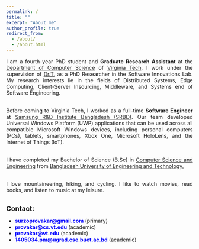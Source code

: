 ```yaml
---
permalink: /
title: ""
excerpt: "About me"
author_profile: true
redirect_from: 
  - /about/
  - /about.html
---
```

<div style="text-align: justify">
I am a fourth-year PhD student and <b>Graduate Research Assistant</b> at the <a href = "https://cs.vt.edu/" target="_blank"> Department of Computer Science</a> of <a href = "https://vt.edu/" target="_blank"> Virginia Tech</a>. I work under the supervision of <a href = "https://people.cs.vt.edu/~tilevich/" target = "_blank">Dr.T.</a> as a PhD Researcher in the Software Innovations Lab. My research interests lie in the fields of Distributed Systems, Edge Computing, Client-Server Insourcing, Middleware, and Systems end of Software Engineering. <br><br> 

Before coming to Virginia Tech, I worked as a full-time <b>Software Engineer</b> at <a href = "https://research.samsung.com/srbd" target="_blank"> Samsung R&D Institute Bangladesh (SRBD)</a>. Our team developed Universal Windows Platform (UWP) applications that can be used across all compatible Microsoft Windows devices, including personal computers (PCs), tablets, smartphones, Xbox One, Microsoft HoloLens, and the Internet of Things (IoT). <br><br>

I have completed my Bachelor of Science (B.Sc) in <a href = "https://cse.buet.ac.bd/" target="_blank">Computer Science and Engineering</a> from <a href = "https://www.buet.ac.bd/web/" target="_blank">Bangladesh University of Engineering and Technology.</a> <br><br>

I love mountaineering, hiking, and cycling. I like to watch movies, read books, and listen to music at my leisure.<br> <br>
</div>
<font size = "+1.5"> <b>Contact:</b> </font> 
<ul>
  <li><font color = "blue"><b>surzoprovakar@gmail.com</b></font> (primary)</li>
  <li><font color = "blue"><b>provakar@cs.vt.edu</b></font> (academic)</li>
  <li><font color = "blue"><b>provakar@vt.edu</b></font> (academic)</li>
  <li><font color = "blue"><b>1405034.pm@ugrad.cse.buet.ac.bd</b></font> (academic)</li>
</ul>

